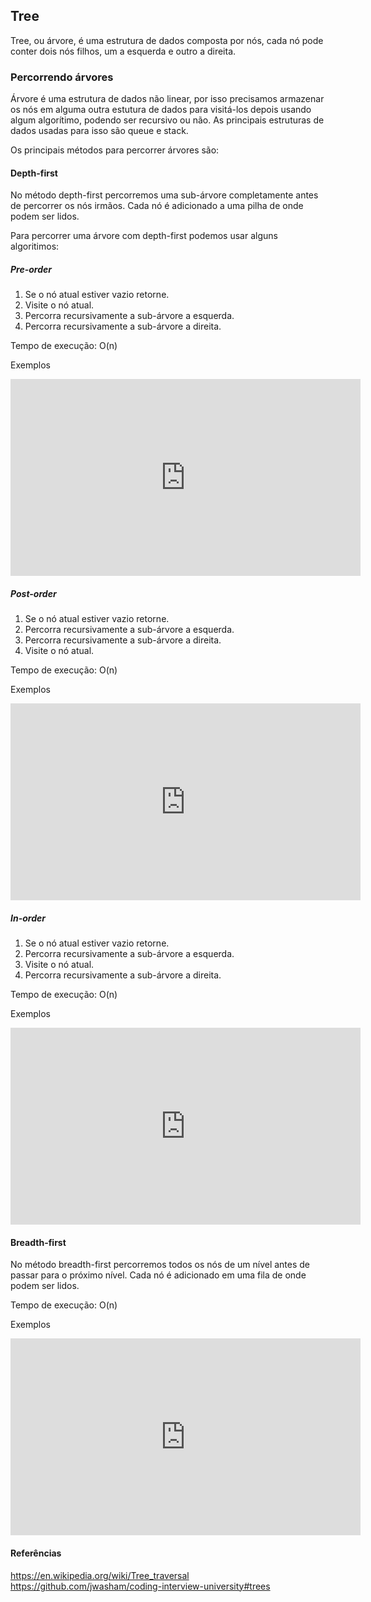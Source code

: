 ## Tree

Tree, ou árvore, é uma estrutura de dados composta por nós, cada nó pode conter dois nós filhos, um a esquerda e outro a direita.

### Percorrendo árvores

Árvore é uma estrutura de dados não linear, por isso precisamos armazenar os nós em alguma outra estutura de dados para visitá-los depois usando algum algorítimo, podendo ser recursivo ou não. As principais estruturas de dados usadas para isso são queue e stack.

Os principais métodos para percorrer árvores são:

#### Depth-first

No método depth-first percorremos uma sub-árvore completamente antes de percorrer os nós irmãos. Cada nó é adicionado a uma pilha de onde podem ser lidos.

Para percorrer uma árvore com depth-first podemos usar alguns algoritimos:

##### Pre-order

1. Se o nó atual estiver vazio retorne.
2. Visite o nó atual.
3. Percorra recursivamente a sub-árvore a esquerda. 
4. Percorra recursivamente a sub-árvore a direita. 

Tempo de execução: O(n)

Exemplos

<iframe width="560" height="315" src="https://www.youtube.com/embed/1WxLM2hwL-U?si=7_LoOKmQz1dRtc2w" title="YouTube video player" frameborder="0" allow="accelerometer; autoplay; clipboard-write; encrypted-media; gyroscope; picture-in-picture; web-share" allowfullscreen></iframe>

##### Post-order

1. Se o nó atual estiver vazio retorne.
2. Percorra recursivamente a sub-árvore a esquerda. 
3. Percorra recursivamente a sub-árvore a direita. 
4. Visite o nó atual.

Tempo de execução: O(n)

Exemplos

<iframe width="560" height="315" src="https://www.youtube.com/embed/4zVdfkpcT6U?si=81xzlu_dW0yzOg4w" title="YouTube video player" frameborder="0" allow="accelerometer; autoplay; clipboard-write; encrypted-media; gyroscope; picture-in-picture; web-share" allowfullscreen></iframe>

##### In-order

1. Se o nó atual estiver vazio retorne.
2. Percorra recursivamente a sub-árvore a esquerda. 
3. Visite o nó atual.
4. Percorra recursivamente a sub-árvore a direita. 

Tempo de execução: O(n)

Exemplos

<iframe width="560" height="315" src="https://www.youtube.com/embed/5dySuyZf9Qg?si=b82t8ytBIQ9U3x3q" title="YouTube video player" frameborder="0" allow="accelerometer; autoplay; clipboard-write; encrypted-media; gyroscope; picture-in-picture; web-share" allowfullscreen></iframe>

#### Breadth-first 

No método breadth-first percorremos todos os nós de um nível antes de passar para o próximo nível. Cada nó é adicionado em uma fila de onde podem ser lidos.

Tempo de execução: O(n)

Exemplos

<iframe width="560" height="315" src="https://www.youtube.com/embed/IozGo2kwRYE?si=ck_p1RHAVmIY4TSR" title="YouTube video player" frameborder="0" allow="accelerometer; autoplay; clipboard-write; encrypted-media; gyroscope; picture-in-picture; web-share" allowfullscreen></iframe>

#### Referências

https://en.wikipedia.org/wiki/Tree_traversal
https://github.com/jwasham/coding-interview-university#trees
